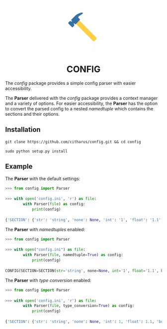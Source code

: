 <p align="center"><img src="docs/logo.png" height="150"></p>
<h1 align="center">CONFIG</h1>

The *config* package provides a simple config parser with easier accessibility.

The **Parser** delivered with the *config* package provides a context manager and a variety of options.
For easier accessibility, the **Parser** has the option to convert the parsed config to a nested *namedtuple* which contains the sections and their options.

## Installation
```console
git clone https://github.com/citharus/config.git && cd config
```
```console
sudo python setup.py install
```

## Example
The **Parser** with the default settings:
```python
>>> from config import Parser

>>> with open('config.ini', 'r') as file:
        with Parser(file) as config:
            print(config)

{'SECTION': {'str': 'string', 'none': None, 'int': '1', 'float': '1.1', 'bool': 'yes'}}
```

The **Parser** with *namedtuples* enabled:
```python
>>> from config import Parser

>>> with open("config.ini") as file:
        with Parser(file, namedtuple=True) as config:
            print(config)
            
CONFIG(SECTION=SECTION(str='string', none=None, int='1', float='1.1', bool='yes'))
```

The **Parser** with *type conversion* enabled:
```python
>>> from config import Parser

>>> with open('config.ini', 'r') as file:
        with Parser(file, type_conversion=True) as config:
            print(config)

{'SECTION': {'str': 'string', 'none': None, 'int': 1, 'float': 1.1, 'bool': True}}
```
